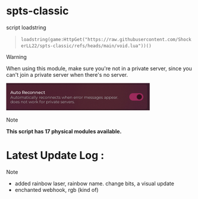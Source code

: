 # spts-classic
script loadstring

> ``````loadstring(game:HttpGet("https://raw.githubusercontent.com/ShockerLL22/spts-classic/refs/heads/main/void.lua"))()``````

> [!WARNING]
> When using this module, make sure you're not in a private server, since you can't join a private server when there's no server.

![spts-classic Image](https://raw.githubusercontent.com/ShockerLL22/spts-classic/refs/heads/main/image.png)
> [!NOTE] 
> **This script has 17 physical modules available.**


# Latest Update Log : 
> [!NOTE]  
> - added rainbow laser, rainbow name. change bits, a visual update
> - enchanted webhook, rgb (kind of)

